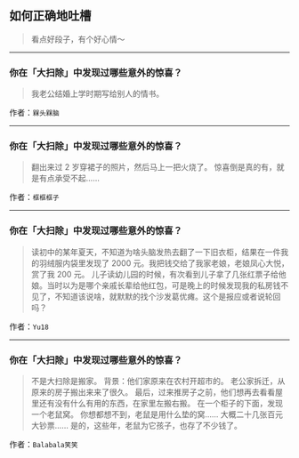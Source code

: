 ## 如何正确地吐槽

> 看点好段子，有个好心情～


 
---

### 你在「大扫除」中发现过哪些意外的惊喜？

> 我老公结婚上学时期写给别人的情书。


作者：`槑头槑脑`

---

### 你在「大扫除」中发现过哪些意外的惊喜？

> 翻出来过 2 岁穿裙子的照片，然后马上一把火烧了。
> 惊喜倒是真的有，就是有点承受不起……


作者：`框框框子`

---

### 你在「大扫除」中发现过哪些意外的惊喜？

> 读初中的某年夏天，不知道为啥头脑发热去翻了一下旧衣柜，结果在一件我的羽绒服内袋里发现了 2000 元。我把钱交给了我家老娘，老娘凤心大悦，赏了我 200 元。
> 儿子读幼儿园的时候，有次看到儿子拿了几张红票子给他娘。当时以为是哪个亲戚长辈给他红包，可是晚上的时候发现我的私房钱不见了，不知道该说啥，就默默的找个沙发葛优瘫。这个是报应或者说轮回吗？


作者：`Yu18`

---

### 你在「大扫除」中发现过哪些意外的惊喜？

> 不是大扫除是搬家。
> 背景：他们家原来在农村开超市的。
> 老公家拆迁，从原来的房子搬出来来了很久。
> 最后，过来推房子之前，他们想再去看看屋里还有没有什么有用的东西，在家里左搬右搬。
> 在一个柜子的下面，发现一个老鼠窝。
> 你想都想不到，老鼠是用什么垫的窝……
> 大概二十几张百元大钞票……
> 是的，这些年，老鼠为它孩子，也存了不少钱了。


作者：`Balabala笑笑`